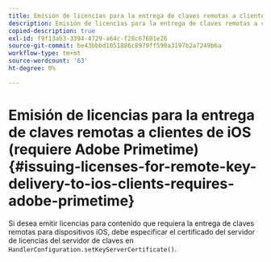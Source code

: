 ```yaml
---
title: Emisión de licencias para la entrega de claves remotas a clientes de iOS (requiere Adobe Primetime)
description: Emisión de licencias para la entrega de claves remotas a clientes de iOS (requiere Adobe Primetime)
copied-description: true
exl-id: f9f13ab3-3394-4729-a64c-f28c67601e26
source-git-commit: be43bbbd1051886c8979ff590a3197b2a7249b6a
workflow-type: tm+mt
source-wordcount: '63'
ht-degree: 0%

---
```


# Emisión de licencias para la entrega de claves remotas a clientes de iOS (requiere Adobe Primetime){#issuing-licenses-for-remote-key-delivery-to-ios-clients-requires-adobe-primetime}

Si desea emitir licencias para contenido que requiera la entrega de claves remotas para dispositivos iOS, debe especificar el certificado del servidor de licencias del servidor de claves en `HandlerConfiguration.setKeyServerCertificate()`.
